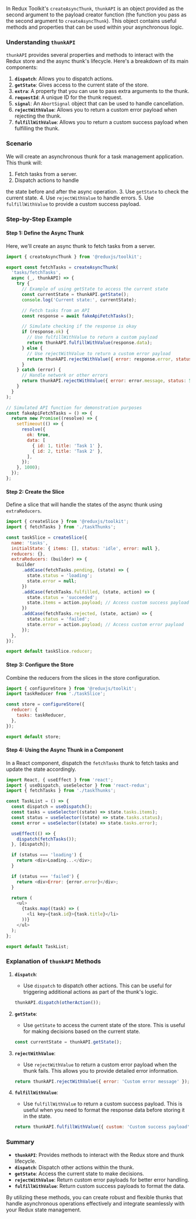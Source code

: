 In Redux Toolkit's `createAsyncThunk`, `thunkAPI` is an object provided as the second argument to the payload creator function (the function you pass as the second argument to `createAsyncThunk`). This object contains useful methods and properties that can be used within your asynchronous logic.

### Understanding `thunkAPI`

`thunkAPI` provides several properties and methods to interact with the Redux store and the async thunk's lifecycle. Here's a breakdown of its main components:

1. **`dispatch`**: Allows you to dispatch actions.
2. **`getState`**: Gives access to the current state of the store.
3. **`extra`**: A property that you can use to pass extra arguments to the thunk.
4. **`requestId`**: A unique ID for the thunk request.
5. **`signal`**: An `AbortSignal` object that can be used to handle cancellation.
6. **`rejectWithValue`**: Allows you to return a custom error payload when rejecting the thunk.
7. **`fulfillWithValue`**: Allows you to return a custom success payload when fulfilling the thunk.

### Scenario

We will create an asynchronous thunk for a task management application. This thunk will:
1. Fetch tasks from a server.
2. Dispatch actions to handle

 the state before and after the async operation.
3. Use `getState` to check the current state.
4. Use `rejectWithValue` to handle errors.
5. Use `fulfillWithValue` to provide a custom success payload.

### Step-by-Step Example

#### Step 1: Define the Async Thunk

Here, we'll create an async thunk to fetch tasks from a server.

```javascript
import { createAsyncThunk } from '@reduxjs/toolkit';

export const fetchTasks = createAsyncThunk(
  'tasks/fetchTasks',
  async (_, thunkAPI) => {
    try {
      // Example of using getState to access the current state
      const currentState = thunkAPI.getState();
      console.log('Current state:', currentState);

      // Fetch tasks from an API
      const response = await fakeApiFetchTasks();

      // Simulate checking if the response is okay
      if (response.ok) {
        // Use fulfillWithValue to return a custom payload
        return thunkAPI.fulfillWithValue(response.data);
      } else {
        // Use rejectWithValue to return a custom error payload
        return thunkAPI.rejectWithValue({ error: response.error, status: response.status });
      }
    } catch (error) {
      // Handle network or other errors
      return thunkAPI.rejectWithValue({ error: error.message, status: 500 });
    }
  }
);

// Simulated API function for demonstration purposes
const fakeApiFetchTasks = () => {
  return new Promise((resolve) => {
    setTimeout(() => {
      resolve({
        ok: true,
        data: [
          { id: 1, title: 'Task 1' },
          { id: 2, title: 'Task 2' },
        ],
      });
    }, 1000);
  });
};
```

#### Step 2: Create the Slice

Define a slice that will handle the states of the async thunk using `extraReducers`.

```javascript
import { createSlice } from '@reduxjs/toolkit';
import { fetchTasks } from './taskThunks';

const taskSlice = createSlice({
  name: 'tasks',
  initialState: { items: [], status: 'idle', error: null },
  reducers: {},
  extraReducers: (builder) => {
    builder
      .addCase(fetchTasks.pending, (state) => {
        state.status = 'loading';
        state.error = null;
      })
      .addCase(fetchTasks.fulfilled, (state, action) => {
        state.status = 'succeeded';
        state.items = action.payload; // Access custom success payload
      })
      .addCase(fetchTasks.rejected, (state, action) => {
        state.status = 'failed';
        state.error = action.payload; // Access custom error payload
      });
  },
});

export default taskSlice.reducer;
```

#### Step 3: Configure the Store

Combine the reducers from the slices in the store configuration.

```javascript
import { configureStore } from '@reduxjs/toolkit';
import taskReducer from './taskSlice';

const store = configureStore({
  reducer: {
    tasks: taskReducer,
  },
});

export default store;
```

#### Step 4: Using the Async Thunk in a Component

In a React component, dispatch the `fetchTasks` thunk to fetch tasks and update the state accordingly.

```javascript
import React, { useEffect } from 'react';
import { useDispatch, useSelector } from 'react-redux';
import { fetchTasks } from './taskThunks';

const TaskList = () => {
  const dispatch = useDispatch();
  const tasks = useSelector((state) => state.tasks.items);
  const status = useSelector((state) => state.tasks.status);
  const error = useSelector((state) => state.tasks.error);

  useEffect(() => {
    dispatch(fetchTasks());
  }, [dispatch]);

  if (status === 'loading') {
    return <div>Loading...</div>;
  }

  if (status === 'failed') {
    return <div>Error: {error.error}</div>;
  }

  return (
    <ul>
      {tasks.map((task) => (
        <li key={task.id}>{task.title}</li>
      ))}
    </ul>
  );
};

export default TaskList;
```

### Explanation of `thunkAPI` Methods

1. **`dispatch`**: 
   - Use `dispatch` to dispatch other actions. This can be useful for triggering additional actions as part of the thunk's logic.
   ```javascript
   thunkAPI.dispatch(otherAction());
   ```

2. **`getState`**: 
   - Use `getState` to access the current state of the store. This is useful for making decisions based on the current state.
   ```javascript
   const currentState = thunkAPI.getState();
   ```

3. **`rejectWithValue`**:
   - Use `rejectWithValue` to return a custom error payload when the thunk fails. This allows you to provide detailed error information.
   ```javascript
   return thunkAPI.rejectWithValue({ error: 'Custom error message' });
   ```

4. **`fulfillWithValue`**:
   - Use `fulfillWithValue` to return a custom success payload. This is useful when you need to format the response data before storing it in the state.
   ```javascript
   return thunkAPI.fulfillWithValue({ custom: 'Custom success payload' });
   ```

### Summary

- **`thunkAPI`**: Provides methods to interact with the Redux store and thunk lifecycle.
- **`dispatch`**: Dispatch other actions within the thunk.
- **`getState`**: Access the current state to make decisions.
- **`rejectWithValue`**: Return custom error payloads for better error handling.
- **`fulfillWithValue`**: Return custom success payloads to format the data.

By utilizing these methods, you can create robust and flexible thunks that handle asynchronous operations effectively and integrate seamlessly with your Redux state management.